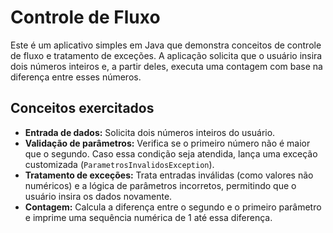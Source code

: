 # Controle de Fluxo

Este é um aplicativo simples em Java que demonstra conceitos de controle de fluxo e tratamento de exceções. A aplicação solicita que o usuário insira dois números inteiros e, a partir deles, executa uma contagem com base na diferença entre esses números.

## Conceitos exercitados

- **Entrada de dados:** Solicita dois números inteiros do usuário.
- **Validação de parâmetros:** Verifica se o primeiro número não é maior que o segundo. Caso essa condição seja atendida, lança uma exceção customizada (`ParametrosInvalidosException`).
- **Tratamento de exceções:** Trata entradas inválidas (como valores não numéricos) e a lógica de parâmetros incorretos, permitindo que o usuário insira os dados novamente.
- **Contagem:** Calcula a diferença entre o segundo e o primeiro parâmetro e imprime uma sequência numérica de 1 até essa diferença.